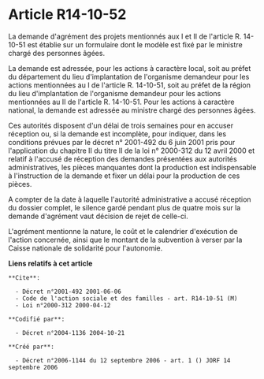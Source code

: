 # Article R14-10-52

La demande d'agrément des projets mentionnés aux I et II de l'article R. 14-10-51 est établie sur un formulaire dont le
modèle est fixé par le ministre chargé des personnes âgées.

La demande est adressée, pour les actions à caractère local, soit au préfet du département du lieu d'implantation de
l'organisme demandeur pour les actions mentionnées au I de l'article R. 14-10-51, soit au préfet de la région du lieu
d'implantation de l'organisme demandeur pour les actions mentionnées au II de l'article R. 14-10-51. Pour les actions à
caractère national, la demande est adressée au ministre chargé des personnes âgées.

Ces autorités disposent d'un délai de trois semaines pour en accuser réception ou, si la demande est incomplète, pour
indiquer, dans les conditions prévues par le décret n° 2001-492 du 6 juin 2001 pris pour l'application du chapitre II du
titre II de la loi n° 2000-312 du 12 avril 2000 et relatif à l'accusé de réception des demandes présentées aux autorités
administratives, les pièces manquantes dont la production est indispensable à l'instruction de la demande et fixer un délai
pour la production de ces pièces.

A compter de la date à laquelle l'autorité administrative a accusé réception du dossier complet, le silence gardé pendant
plus de quatre mois sur la demande d'agrément vaut décision de rejet de celle-ci.

L'agrément mentionne la nature, le coût et le calendrier d'exécution de l'action concernée, ainsi que le montant de la
subvention à verser par la Caisse nationale de solidarité pour l'autonomie.

**Liens relatifs à cet article**

	**Cite**:

	  - Décret n°2001-492 2001-06-06
	  - Code de l'action sociale et des familles - art. R14-10-51 (M)
	  - Loi n°2000-312 2000-04-12

	**Codifié par**:

	  - Décret n°2004-1136 2004-10-21

	**Créé par**:

	  - Décret n°2006-1144 du 12 septembre 2006 - art. 1 () JORF 14 septembre 2006
